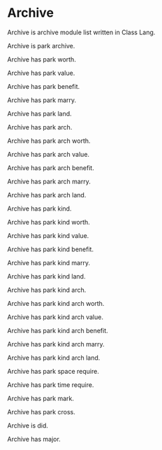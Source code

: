 # Archive

Archive is archive module list written in Class Lang.

Archive is park archive.

Archive has park worth.

Archive has park value.

Archive has park benefit.

Archive has park marry.

Archive has park land.

Archive has park arch.

Archive has park arch worth.

Archive has park arch value.

Archive has park arch benefit.

Archive has park arch marry.

Archive has park arch land.

Archive has park kind.

Archive has park kind worth.

Archive has park kind value.

Archive has park kind benefit.

Archive has park kind marry.

Archive has park kind land.

Archive has park kind arch.

Archive has park kind arch worth.

Archive has park kind arch value.

Archive has park kind arch benefit.

Archive has park kind arch marry.

Archive has park kind arch land.

Archive has park space require.

Archive has park time require.

Archive has park mark.

Archive has park cross.

Archive is did.

Archive has major.